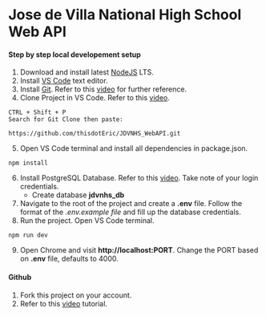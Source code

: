# Jose de Villa National High School Web API

#### Step by step local developement setup

1. Download and install latest [NodeJS](https://nodejs.org/en/download/) LTS.
2. Install [VS Code](https://code.visualstudio.com/download) text editor.
3. Install [Git](https://git-scm.com/downloads). Refer to this [video](https://m.youtube.com/watch?v=QqP7YZlZEOo) for further reference.
4. Clone Project in VS Code. Refer to this [video](https://m.youtube.com/watch?v=pVQCJ6sY8AQ).

```
CTRL + Shift + P
Search for Git Clone then paste:

https://github.com/thisdotEric/JDVNHS_WebAPI.git
```

5. Open VS Code terminal and install all dependencies in package.json.

```
npm install
```

6.  Install PostgreSQL Database. Refer to this [video](https://m.youtube.com/watch?v=BLH3s5eTL4Y&t=438s). Take note of your login credentials.
    -   Create database **jdvnhs_db**
7.  Navigate to the root of the project and create a **.env** file. Follow the format of the _.env.example file_ and fill up the database credentials.
8.  Run the project. Open VS Code terminal.

```
npm run dev
```

9. Open Chrome and visit **http://localhost:PORT**. Change the PORT based on **.env** file, defaults to 4000.

#### Github

1. Fork this project on your account.
2. Refer to this [video](https://m.youtube.com/watch?v=_NrSWLQsDL4&t=15s) tutorial.
